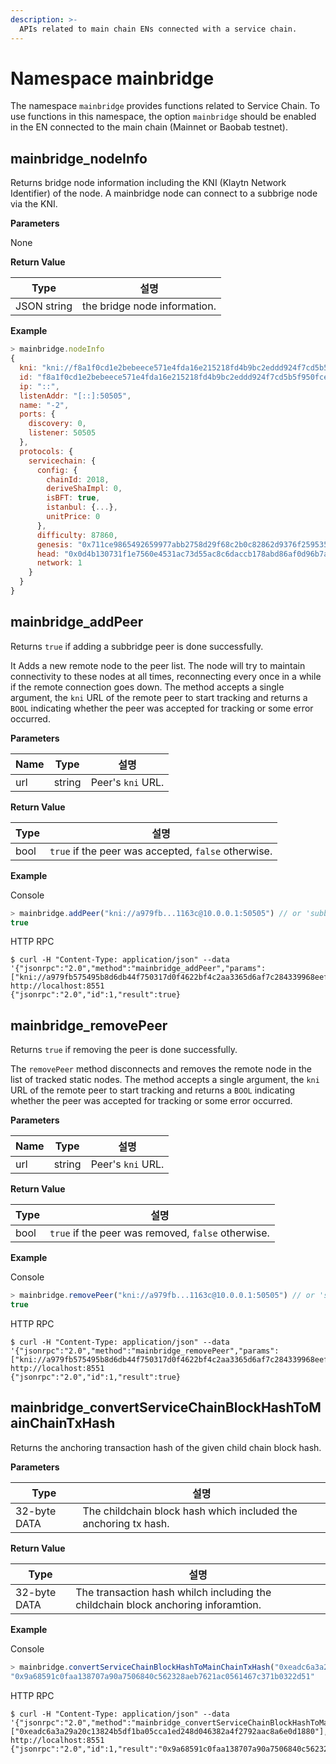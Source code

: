 ```yaml
---
description: >-
  APIs related to main chain ENs connected with a service chain.
---
```


# Namespace mainbridge

The namespace `mainbridge` provides functions related to Service Chain. To use functions in this namespace, the option `mainbridge` should be enabled in the EN connected to the main chain (Mainnet or Baobab testnet).

## mainbridge_nodeInfo

Returns bridge node information including the KNI (Klaytn Network Identifier) of the node. A mainbridge node can connect to a subbrige node via the KNI.

**Parameters**

None

**Return Value**

| Type        | 설명                           |
| ----------- | ---------------------------- |
| JSON string | the bridge node information. |

**Example**

```javascript
> mainbridge.nodeInfo
{
  kni: "kni://f8a1f0cd1e2bebeece571e4fda16e215218fd4b9bc2eddd924f7cd5b5f950fcec8f4b8cd3851390d1d0bacf1b15e1c4a38c882252e429a28d16eeb6edbacd726@[::]:50505?discport=0",
  id: "f8a1f0cd1e2bebeece571e4fda16e215218fd4b9bc2eddd924f7cd5b5f950fcec8f4b8cd3851390d1d0bacf1b15e1c4a38c882252e429a28d16eeb6edbacd726",
  ip: "::",
  listenAddr: "[::]:50505",
  name: "-2",
  ports: {
    discovery: 0,
    listener: 50505
  },
  protocols: {
    servicechain: {
      config: {
        chainId: 2018,
        deriveShaImpl: 0,
        isBFT: true,
        istanbul: {...},
        unitPrice: 0
      },
      difficulty: 87860,
      genesis: "0x711ce9865492659977abb2758d29f68c2b0c82862d9376f25953579f64f95b58",
      head: "0x0d4b130731f1e7560e4531ac73d55ac8c6daccb178abd86af0d96b7aafded7c5",
      network: 1
    }
  }
}
```

## mainbridge_addPeer
Returns `true` if adding a subbridge peer is done successfully.

It Adds a new remote node to the peer list. The node will try to maintain connectivity to these nodes at all times, reconnecting every once in a while if the remote connection goes down. The method accepts a single argument, the `kni` URL of the remote peer to start tracking and returns a `BOOL` indicating whether the peer was accepted for tracking or some error occurred.

**Parameters**

| Name | Type   | 설명                 |
| ---- | ------ | ------------------ |
| url  | string | Peer's  `kni` URL. |

**Return Value**

| Type | 설명                                                  |
| ---- | --------------------------------------------------- |
| bool | `true` if the peer was accepted, `false` otherwise. |

**Example**

Console

```javascript
> mainbridge.addPeer("kni://a979fb...1163c@10.0.0.1:50505") // or 'subbridge.addPeer'
true
```
HTTP RPC

```shell
$ curl -H "Content-Type: application/json" --data '{"jsonrpc":"2.0","method":"mainbridge_addPeer","params":["kni://a979fb575495b8d6db44f750317d0f4622bf4c2aa3365d6af7c284339968eef29b69ad0dce72a4d8db5ebb4968de0e3bec910127f134779fbcb0cb6d3331163c@10.0.0.1:50505"],"id":1}' http://localhost:8551
{"jsonrpc":"2.0","id":1,"result":true}
```

## mainbridge_removePeer
Returns `true` if removing the peer is done successfully.

The `removePeer` method disconnects and removes the remote node in the list of tracked static nodes. The method accepts a single argument, the `kni` URL of the remote peer to start tracking and returns a `BOOL` indicating whether the peer was accepted for tracking or some error occurred.

**Parameters**

| Name | Type   | 설명                 |
| ---- | ------ | ------------------ |
| url  | string | Peer's  `kni` URL. |

**Return Value**

| Type | 설명                                                 |
| ---- | -------------------------------------------------- |
| bool | `true` if the peer was removed, `false` otherwise. |

**Example**

Console

```javascript
> mainbridge.removePeer("kni://a979fb...1163c@10.0.0.1:50505") // or 'subbridge.removePeer'
true
```

HTTP RPC

```shell
$ curl -H "Content-Type: application/json" --data '{"jsonrpc":"2.0","method":"mainbridge_removePeer","params":["kni://a979fb575495b8d6db44f750317d0f4622bf4c2aa3365d6af7c284339968eef29b69ad0dce72a4d8db5ebb4968de0e3bec910127f134779fbcb0cb6d3331163c@10.0.0.1:50505"],"id":1}' http://localhost:8551
{"jsonrpc":"2.0","id":1,"result":true}
```

## mainbridge_convertServiceChainBlockHashToMainChainTxHash

Returns the anchoring transaction hash of the given child chain block hash.

**Parameters**

| Type         | 설명                                                              |
| ------------ | --------------------------------------------------------------- |
| 32-byte DATA | The childchain block hash which included the anchoring tx hash. |

**Return Value**

| Type         | 설명                                                                                |
| ------------ | --------------------------------------------------------------------------------- |
| 32-byte DATA | The transaction hash whilch including the childchain block anchoring inforamtion. |

**Example**

Console

```javascript
> mainbridge.convertServiceChainBlockHashToMainChainTxHash("0xeadc6a3a29a20c13824b5df1ba05cca1ed248d046382a4f2792aac8a6e0d1880")
"0x9a68591c0faa138707a90a7506840c562328aeb7621ac0561467c371b0322d51"
```

HTTP RPC

```shell
$ curl -H "Content-Type: application/json" --data '{"jsonrpc":"2.0","method":"mainbridge_convertServiceChainBlockHashToMainChainTxHash","params":["0xeadc6a3a29a20c13824b5df1ba05cca1ed248d046382a4f2792aac8a6e0d1880"],"id":1}' http://localhost:8551
{"jsonrpc":"2.0","id":1,"result":"0x9a68591c0faa138707a90a7506840c562328aeb7621ac0561467c371b0322d51"}
```

